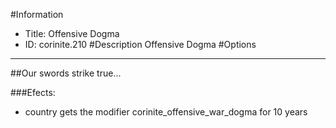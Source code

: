 #Information
 - Title: Offensive Dogma
 - ID: corinite.210
#Description
Offensive Dogma
#Options

___
##Our swords strike true...

###Efects:<ul><li>country gets the modifier corinite_offensive_war_dogma for 10 years</li></ul>
